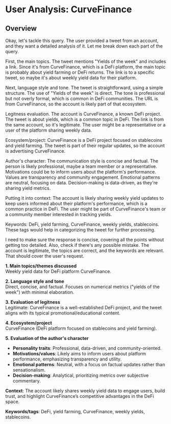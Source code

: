# User Analysis: CurveFinance

## Overview

<think>
Okay, let's tackle this query. The user provided a tweet from an account, and they want a detailed analysis of it. Let me break down each part of the query.

First, the main topics. The tweet mentions "Yields of the week" and includes a link. Since it's from CurveFinance, which is a DeFi platform, the main topic is probably about yield farming or DeFi returns. The link is to a specific tweet, so maybe it's about weekly yield data for their platform.

Next, language style and tone. The tweet is straightforward, using a simple structure. The use of "Yields of the week" is direct. The tone is professional but not overly formal, which is common in DeFi communities. The URL is from CurveFinance, so the account is likely part of that ecosystem.

Legitness evaluation. The account is CurveFinance, a known DeFi project. The tweet is about yields, which is a common topic in DeFi. The link is from the same account, so it's legitimate. The user might be a representative or a user of the platform sharing weekly data.

Ecosystem/project: CurveFinance is a DeFi project focused on stablecoins and yield farming. The tweet is part of their regular updates, so the account is advertising CurveFinance.

Author's character: The communication style is concise and factual. The person is likely professional, maybe a team member or a representative. Motivations could be to inform users about the platform's performance. Values are transparency and community engagement. Emotional patterns are neutral, focusing on data. Decision-making is data-driven, as they're sharing yield metrics.

Putting it into context: The account is likely sharing weekly yield updates to keep users informed about their platform's performance, which is a common practice in DeFi. The user might be part of CurveFinance's team or a community member interested in tracking yields.

Keywords: DeFi, yield farming, CurveFinance, weekly yields, stablecoins. These tags would help in categorizing the tweet for further processing.

I need to make sure the response is concise, covering all the points without getting too detailed. Also, check if there's any possible mistake. The account is legitimate, the topics are correct, and the keywords are relevant. That should cover the user's request.
</think>

**1. Main topics/themes discussed**  
Weekly yield data for DeFi platform CurveFinance.  

**2. Language style and tone**  
Direct, concise, and factual. Focuses on numerical metrics ("yields of the week") with minimal elaboration.  

**3. Evaluation of legitness**  
Legitimate: CurveFinance is a well-established DeFi project, and the tweet aligns with its typical promotional/educational content.  

**4. Ecosystem/project**  
CurveFinance (DeFi platform focused on stablecoins and yield farming).  

**5. Evaluation of the author's character**  
- **Personality traits**: Professional, data-driven, and community-oriented.  
- **Motivations/values**: Likely aims to inform users about platform performance, emphasizing transparency and utility.  
- **Emotional patterns**: Neutral, with a focus on factual updates rather than sensationalism.  
- **Decision-making**: Analytical, prioritizing metrics over subjective commentary.  

**Context**: The account likely shares weekly yield data to engage users, build trust, and highlight CurveFinance’s competitive advantages in the DeFi space.  

**Keywords/tags**: DeFi, yield farming, CurveFinance, weekly yields, stablecoins.